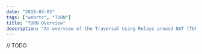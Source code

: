 ```yaml
---
date: "2019-03-05"
tags: ["webrtc", "TURN"]
title: "TURN Overview"
description: "An overview of the Traversal Using Relays around NAT (TURN) Protocol."
---
```


// TODO